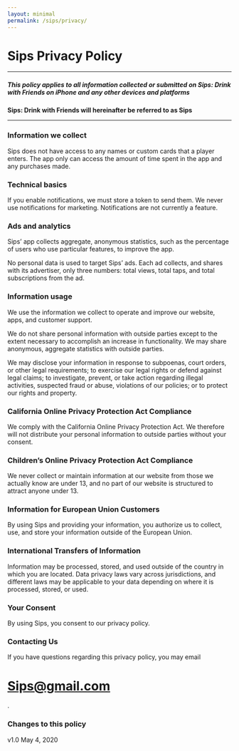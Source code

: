 ```yaml
---
layout: minimal
permalink: /sips/privacy/
---
```

# Sips Privacy Policy
---
##### This policy applies to all information collected or submitted on Sips: Drink with Friends on iPhone and any other devices and platforms

**Sips: Drink with Friends will hereinafter be referred to as Sips**

---

### Information we collect

Sips does not have access to any names or custom cards that a player enters.  The app only can access the amount of time spent in the app and any purchases made.

### Technical basics

If you enable notifications, we must store a token to send them. We never use notifications for marketing. Notifications are not currently a feature.

### Ads and analytics

Sips’ app collects aggregate, anonymous statistics, such as the percentage of users who use particular features, to improve the app.

No personal data is used to target Sips’ ads. Each ad collects, and shares with its advertiser, only three numbers: total views, total taps, and total subscriptions from the ad.

### Information usage

We use the information we collect to operate and improve our website, apps, and customer support.

We do not share personal information with outside parties except to the extent necessary to accomplish an increase in functionality. We may share anonymous, aggregate statistics with outside parties.

We may disclose your information in response to subpoenas, court orders, or other legal requirements; to exercise our legal rights or defend against legal claims; to investigate, prevent, or take action regarding illegal activities, suspected fraud or abuse, violations of our policies; or to protect our rights and property.

### California Online Privacy Protection Act Compliance

We comply with the California Online Privacy Protection Act. We therefore will not distribute your personal information to outside parties without your consent.

### Children’s Online Privacy Protection Act Compliance

We never collect or maintain information at our website from those we actually know are under 13, and no part of our website is structured to attract anyone under 13.

### Information for European Union Customers

By using Sips and providing your information, you authorize us to collect, use, and store your information outside of the European Union.

### International Transfers of Information

Information may be processed, stored, and used outside of the country in which you are located. Data privacy laws vary across jurisdictions, and different laws may be applicable to your data depending on where it is processed, stored, or used.

### Your Consent

By using Sips, you consent to our privacy policy.

### Contacting Us

If you have questions regarding this privacy policy, you may email <h1>Sips@gmail.com</h1>.

### Changes to this policy

v1.0 May 4, 2020
